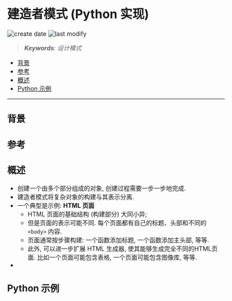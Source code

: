 建造者模式 (Python 实现)
===
<!--START_SECTION:badge-->

![create date](https://img.shields.io/static/v1?label=create%20date&message=2022-09-xx&label_color=gray&color=lightsteelblue&style=flat-square)
![last modify](https://img.shields.io/static/v1?label=last%20modify&message=2025-08-03%2022%3A42%3A16&label_color=gray&color=thistle&style=flat-square)

<!--END_SECTION:badge-->
<!--info
top: false
draft: true
hidden: false
level: 0
tag: [design_pattern]
-->

> ***Keywords**: 设计模式*

<!--START_SECTION:paper_title-->
<!--END_SECTION:paper_title-->

<!--START_SECTION:toc-->
- [背景](#背景)
- [参考](#参考)
- [概述](#概述)
- [Python 示例](#python-示例)
<!--END_SECTION:toc-->

---

## 背景


## 参考


## 概述
- 创建一个由多个部分组成的对象, 创建过程需要一步一步地完成.
- 建造者模式将复杂对象的构建与其表示分离.
- 一个典型是示例: **HTML 页面**
    - HTML 页面的基础结构 (构建部分) 大同小异;
    - 但是页面的表示可能不同. 每个页面都有自己的标题、头部和不同的 `<body>` 内容.
    - 页面通常按步骤构建: 一个函数添加标题, 一个函数添加主头部, 等等.
    - 此外, 可以进一步扩展 HTML 生成器, 使其能够生成完全不同的HTML页面. 比如一个页面可能包含表格, 一个页面可能包含图像库, 等等.
-


## Python 示例
